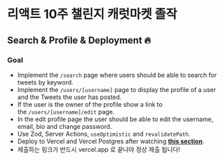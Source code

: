 # 리액트 10주 챌린지 캐럿마켓 졸작

## Search & Profile & Deployment 🔥

### Goal

- Implement the `/search` page where users should be able to search for tweets by keyword.
- Implement the `/users/[username]` page to display the profile of a user and the Tweets the user has posted.
- If the user is the owner of the profile show a link to the `/users/[username]/edit` page.
- In the edit profile page the user should be able to edit the username, email, bio and change password.
- Use Zod, Server Actions, `useOptimistic` and `revalidatePath`.
- Deploy to Vercel and Vercel Postgres after watching [**this section**](https://nomadcoders.co/carrot-market/lectures/4869).
- 제출하는 링크가 반드시 vercel.app 로 끝나야 정상 제출 됩니다!
